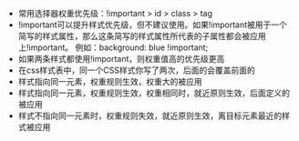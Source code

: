 - 常用选择器权重优先级：!important > id > class > tag
- !important可以提升样式优先级，但不建议使用。如果!important被用于一个简写的样式属性，那么这条简写的样式属性所代表的子属性都会被应用上!important。 例如：background: blue !important;
- 如果两条样式都使用!important，则权重值高的优先级更高
- 在css样式表中，同一个CSS样式你写了两次，后面的会覆盖前面的
- 样式指向同一元素，权重规则生效，权重大的被应用
- 样式指向同一元素，权重规则生效，权重相同时，就近原则生效，后面定义的被应用
- 样式不指向同一元素时，权重规则失效，就近原则生效，离目标元素最近的样式被应用

